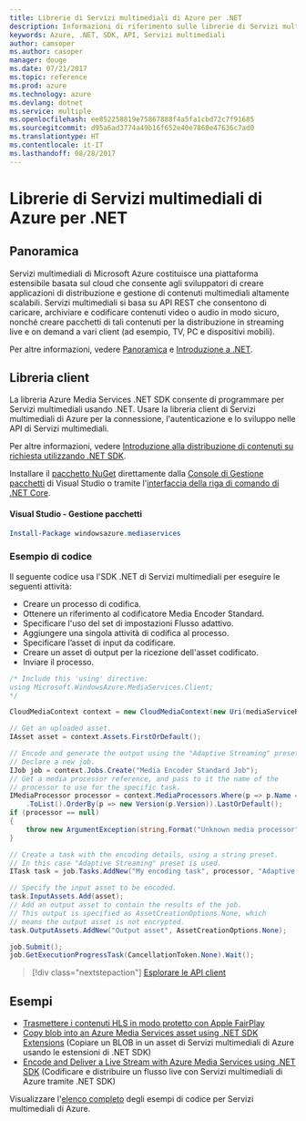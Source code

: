 ```yaml
---
title: Librerie di Servizi multimediali di Azure per .NET
description: Informazioni di riferimento sulle librerie di Servizi multimediali di Azure per .NET
keywords: Azure, .NET, SDK, API, Servizi multimediali
author: camsoper
ms.author: casoper
manager: douge
ms.date: 07/21/2017
ms.topic: reference
ms.prod: azure
ms.technology: azure
ms.devlang: dotnet
ms.service: multiple
ms.openlocfilehash: ee852258819e75867888f4a5fa1cbd72c7f91685
ms.sourcegitcommit: d95a6ad3774a49b16f652e40e7860e47636c7ad0
ms.translationtype: HT
ms.contentlocale: it-IT
ms.lasthandoff: 08/28/2017
---
```

# <a name="azure-media-services-libraries-for-net"></a>Librerie di Servizi multimediali di Azure per .NET

## <a name="overview"></a>Panoramica

Servizi multimediali di Microsoft Azure costituisce una piattaforma estensibile basata sul cloud che consente agli sviluppatori di creare applicazioni di distribuzione e gestione di contenuti multimediali altamente scalabili. Servizi multimediali si basa su API REST che consentono di caricare, archiviare e codificare contenuti video o audio in modo sicuro, nonché creare pacchetti di tali contenuti per la distribuzione in streaming live e on demand a vari client (ad esempio, TV, PC e dispositivi mobili). 

Per altre informazioni, vedere [Panoramica](/azure/media-services/media-services-overview) e [Introduzione a .NET](/azure/media-services/media-services-dotnet-how-to-use). 

## <a name="client-library"></a>Libreria client

La libreria Azure Media Services .NET SDK consente di programmare per Servizi multimediali usando .NET. Usare la libreria client di Servizi multimediali di Azure per la connessione, l'autenticazione e lo sviluppo nelle API di Servizi multimediali.  

Per altre informazioni, vedere [Introduzione alla distribuzione di contenuti su richiesta utilizzando .NET SDK](/azure/media-services/media-services-dotnet-get-started).

Installare il [pacchetto NuGet](https://www.nuget.org/packages/windowsazure.mediaservices) direttamente dalla [Console di Gestione pacchetti][PackageManager] di Visual Studio o tramite l'[interfaccia della riga di comando di .NET Core][DotNetCLI].

#### <a name="visual-studio-package-manager"></a>Visual Studio - Gestione pacchetti

```powershell
Install-Package windowsazure.mediaservices
```

### <a name="code-example"></a>Esempio di codice

Il seguente codice usa l'SDK .NET di Servizi multimediali per eseguire le seguenti attività: 

- Creare un processo di codifica.
- Ottenere un riferimento al codificatore Media Encoder Standard.
- Specificare l'uso del set di impostazioni Flusso adattivo.
- Aggiungere una singola attività di codifica al processo.
- Specificare l’asset di input da codificare.
- Creare un asset di output per la ricezione dell'asset codificato.
- Inviare il processo.


```csharp
/* Include this 'using' directive:
using Microsoft.WindowsAzure.MediaServices.Client;
*/

CloudMediaContext context = new CloudMediaContext(new Uri(mediaServiceRESTAPIEndpoint), tokenProvider);

// Get an uploaded asset.
IAsset asset = context.Assets.FirstOrDefault();

// Encode and generate the output using the "Adaptive Streaming" preset.
// Declare a new job.
IJob job = context.Jobs.Create("Media Encoder Standard Job");
// Get a media processor reference, and pass to it the name of the 
// processor to use for the specific task.
IMediaProcessor processor = context.MediaProcessors.Where(p => p.Name == mediaProcessorName)
    .ToList().OrderBy(p => new Version(p.Version)).LastOrDefault();
if (processor == null) 
{
    throw new ArgumentException(string.Format("Unknown media processor", mediaProcessorName));
}

// Create a task with the encoding details, using a string preset.
// In this case "Adaptive Streaming" preset is used.
ITask task = job.Tasks.AddNew("My encoding task", processor, "Adaptive Streaming", TaskOptions.None);

// Specify the input asset to be encoded.
task.InputAssets.Add(asset);
// Add an output asset to contain the results of the job. 
// This output is specified as AssetCreationOptions.None, which 
// means the output asset is not encrypted. 
task.OutputAssets.AddNew("Output asset", AssetCreationOptions.None);

job.Submit();
job.GetExecutionProgressTask(CancellationToken.None).Wait();
```

> [!div class="nextstepaction"]
> [Esplorare le API client](/dotnet/api/overview/azure/mediaservices/client)

## <a name="samples"></a>Esempi

- [Trasmettere i contenuti HLS in modo protetto con Apple FairPlay](https://azure.microsoft.com/resources/samples/media-services-dotnet-dynamic-encryption-with-fairplay/)
- [Copy blob into an Azure Media Services asset using .NET SDK Extensions](https://azure.microsoft.com/resources/samples/media-services-dotnet-copy-blob-into-asset/) (Copiare un BLOB in un asset di Servizi multimediali di Azure usando le estensioni di .NET SDK)
- [Encode and Deliver a Live Stream with Azure Media Services using .NET SDK](https://azure.microsoft.com/resources/samples/media-services-dotnet-encode-live-stream-with-ams-clear/) (Codificare e distribuire un flusso live con Servizi multimediali di Azure tramite .NET SDK)

Visualizzare l'[elenco completo](https://azure.microsoft.com/resources/samples/?platform=dotnet&service=media-services) degli esempi di codice per Servizi multimediali di Azure.


[PackageManager]: https://docs.microsoft.com/nuget/tools/package-manager-console
[DotNetCLI]: https://docs.microsoft.com/dotnet/core/tools/dotnet-add-package
